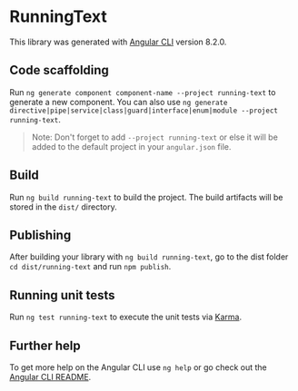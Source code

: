 # RunningText

This library was generated with [Angular CLI](https://github.com/angular/angular-cli) version 8.2.0.

## Code scaffolding

Run `ng generate component component-name --project running-text` to generate a new component. You can also use `ng generate directive|pipe|service|class|guard|interface|enum|module --project running-text`.
> Note: Don't forget to add `--project running-text` or else it will be added to the default project in your `angular.json` file. 

## Build

Run `ng build running-text` to build the project. The build artifacts will be stored in the `dist/` directory.

## Publishing

After building your library with `ng build running-text`, go to the dist folder `cd dist/running-text` and run `npm publish`.

## Running unit tests

Run `ng test running-text` to execute the unit tests via [Karma](https://karma-runner.github.io).

## Further help

To get more help on the Angular CLI use `ng help` or go check out the [Angular CLI README](https://github.com/angular/angular-cli/blob/master/README.md).
